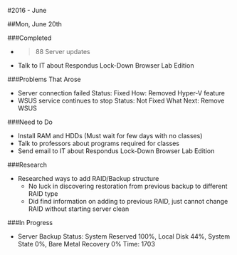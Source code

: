 #2016 - June

##Mon, June 20th

###Completed
* >88 Server updates
* Talk to IT about Respondus Lock-Down Browser Lab Edition

###Problems That Arose
* Server connection failed              Status: Fixed             How: Removed Hyper-V feature
* WSUS service continues to stop        Status: Not Fixed         What Next: Remove WSUS

###Need to Do
* Install RAM and HDDs (Must wait for few days with no classes)
* Talk to professors about programs required for classes
* Send email to IT about Respondus Lock-Down Browser Lab Edition

###Research
* Researched ways to add RAID/Backup structure
  * No luck in discovering restoration from previous backup to different RAID type
  * Did find information on adding to previous RAID, just cannot change RAID without starting server clean

###In Progress
* Server Backup                         Status: System Reserved 100%, Local Disk 44%, System State 0%, Bare Metal Recovery 0%     Time: 1703
